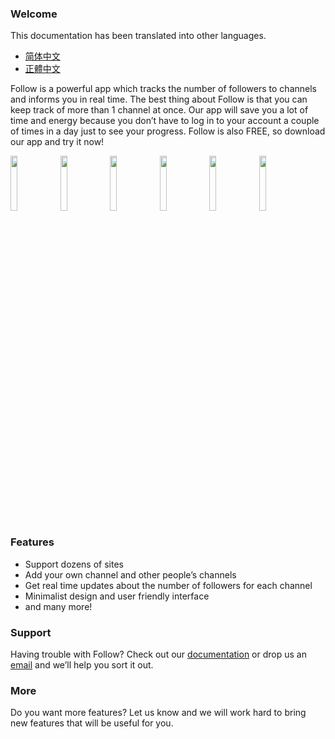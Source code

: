 <!-- Global site tag (gtag.js) - Google Analytics -->
<script async src="https://www.googletagmanager.com/gtag/js?id=G-573GBFR06Z"></script>
<script>
  window.dataLayer = window.dataLayer || [];
  function gtag(){dataLayer.push(arguments);}
  gtag('js', new Date());

  gtag('config', 'G-573GBFR06Z');
</script>

### Welcome

This documentation has been translated into other languages.
- [简体中文](/docs/index_zh-Hans.html)
- [正體中文](/docs/index_zh-Hant.html)

Follow is a powerful app which tracks the number of followers to channels and informs you in real time.
The best thing about Follow is that you can keep track of more than 1 channel at once.
Our app will save you a lot of time and energy because you don’t have to log in to your account a couple of times in a day just to see your progress. Follow is also FREE, so download our app and try it now!  

<img alr="Empty View" src="/app-screenshots/en/6.5-inch%20Empty.png" width="15%" height="15%">
<img alr="Home View" src="/app-screenshots/en/6.5-inch%20EmptyHome.png" width="15%" height="15%">
<img alr="Categories" src="/app-screenshots/en/6.5-inch%20EmptyCategories.png" width="15%" height="15%">
<img alr="Multiple sites" src="/app-screenshots/en/6.5%20Emptyinch_Add.png" width="15%" height="15%">
<img alr="Add channel" src="/app-screenshots/en/6.5-inch%20EmptySite.png" width="15%" height="15%">
<img alr="Dark mode" src="/app-screenshots/en/6.5-inch%20EmptyDark.png" width="15%" height="15%">

### Features 

- Support dozens of sites
- Add your own channel and other people’s channels
- Get real time updates about the number of followers for each channel
- Minimalist design and user friendly interface
- and many more!

### Support

Having trouble with Follow? Check out our [documentation](./DOC.html) or drop us an [email](mailto:billowstudio@gmail.com) and we’ll help you sort it out.

### More

Do you want more features? Let us know and we will work hard to bring new features that will be useful for you.
